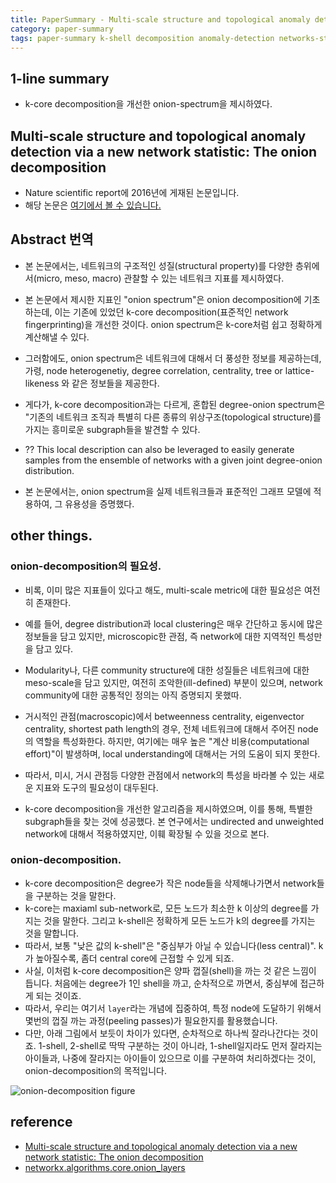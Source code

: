 ```yaml
---
title: PaperSummary - Multi-scale structure and topological anomaly detection via a new network statistic - The onion decomposition
category: paper-summary
tags: paper-summary k-shell decomposition anomaly-detection networks-statistic
---
```


## 1-line summary 

- k-core decomposition을 개선한 onion-spectrum을 제시하였다. 

## Multi-scale structure and topological anomaly detection via a new network statistic: The onion decomposition

- Nature scientific report에 2016년에 게재된 논문입니다. 
- 해당 논문은 [여기에서 볼 수 있습니다.](https://www.nature.com/articles/srep31708)


## Abstract 번역 

- 본 논문에서는, 네트워크의 구조적인 성질(structural property)를 다양한 층위에서(micro, meso, macro) 관찰할 수 있는 네트워크 지표를 제시하였다.
- 본 논문에서 제시한 지표인 "onion spectrum"은 onion decomposition에 기초하는데, 이는 기존에 있었던 k-core decomposition(표준적인 network fingerprinting)을 개선한 것이다. onion spectrum은 k-core처럼 쉽고 정확하게 계산해낼 수 있다. 
- 그러함에도, onion spectrum은 네트워크에 대해서 더 풍성한 정보를 제공하는데, 가령, node heterogenetiy, degree correlation, centrality, tree or lattice-likeness 와 같은 정보들을 제공한다. 
- 게다가, k-core decomposition과는 다르게, 혼합된 degree-onion spectrum은 "기존의 네트워크 조직과 특별히 다른 종류의 위상구조(topological structure)를 가지는 흥미로운 subgraph들을 발견할 수 있다.
- ?? This local description can also be leveraged to easily generate samples from the ensemble of networks with a given joint degree-onion distribution. 

- 본 논문에서는, onion spectrum을 실제 네트워크들과 표준적인 그래프 모델에 적용하여, 그 유용성을 증명했다.


## other things. 

### onion-decomposition의 필요성.

- 비록, 이미 많은 지표들이 있다고 해도, multi-scale metric에 대한 필요성은 여전히 존재한다. 
- 예를 들어, degree distribution과 local clustering은 매우 간단하고 동시에 많은 정보들을 담고 있지만, microscopic한 관점, 즉 network에 대한 지역적인 특성만을 담고 있다. 
- Modularity나, 다른 community structure에 대한 성질들은 네트워크에 대한 meso-scale을 담고 있지만, 여전히 조악한(ill-defined) 부분이 있으며, network community에 대한 공통적인 정의는 아직 증명되지 못했따. 
- 거시적인 관점(macroscopic)에서 betweenness centrality, eigenvector centrality, shortest path length의 경우, 전체 네트워크에 대해서 주어진 node의 역할을 특성화한다. 하지만, 여기에는 매우 높은 "계산 비용(computational effort)"이 발생하며, local understanding에 대해서는 거의 도움이 되지 못한다. 
- 따라서, 미시, 거시 관점등 다양한 관점에서 network의 특성을 바라볼 수 있는 새로운 지표와 도구의 필요성이 대두된다. 

- k-core decomposition을 개선한 알고리즘을 제시하였으며, 이를 통해, 특별한 subgraph들을 찾는 것에 성공했다. 본 연구에서는 undirected and unweighted network에 대해서 적용하였지만, 이훼 확장될 수 있을 것으로 본다. 

### onion-decomposition. 

- k-core decomposition은 degree가 작은 node들을 삭제해나가면서 network들을 구분하는 것을 말한다. 
- k-core는 maxiaml sub-network로, 모든 노드가 최소한 k 이상의 degree를 가지는 것을 말한다. 그리고 k-shell은 정확하게 모든 노드가 k의 degree를 가지는 것을 말합니다.
- 따라서, 보통 "낮은 값의 k-shell"은 "중심부가 아닐 수 있습니다(less central)". k가 높아질수록, 좀더 central core에 근접할 수 있게 되죠.
- 사실, 이처럼 k-core decomposition은 양파 껍질(shell)을 까는 것 같은 느낌이 듭니다. 처음에는 degree가 1인 shell을 까고, 순차적으로 까면서, 중심부에 접근하게 되는 것이죠. 
- 따라서, 우리는 여기서 `layer`라는 개념에 집중하여, 특정 node에 도달하기 위해서 몇번의 껍질 까는 과정(peeling passes)가 필요한지를 활용했습니다. 
- 다만, 아래 그림에서 보듯이 차이가 있다면, 순차적으로 하나씩 잘라나간다는 것이죠. 1-shell, 2-shell로 딱딱 구분하는 것이 아니라, 1-shell일지라도 먼저 잘라지는 아이들과, 나중에 잘라지는 아이들이 있으므로 이를 구분하여 처리하겠다는 것이, onion-decomposition의 목적입니다.

![onion-decomposition figure](https://media.springernature.com/lw685/springer-static/image/art%3A10.1038%2Fsrep31708/MediaObjects/41598_2016_Article_BFsrep31708_Fig1_HTML.jpg?as=webp)







## reference

- [Multi-scale structure and topological anomaly detection via a new network statistic: The onion decomposition](https://www.nature.com/articles/srep31708)
- [networkx.algorithms.core.onion_layers](https://networkx.github.io/documentation/stable/reference/algorithms/generated/networkx.algorithms.core.onion_layers.html#networkx.algorithms.core.onion_layers)
